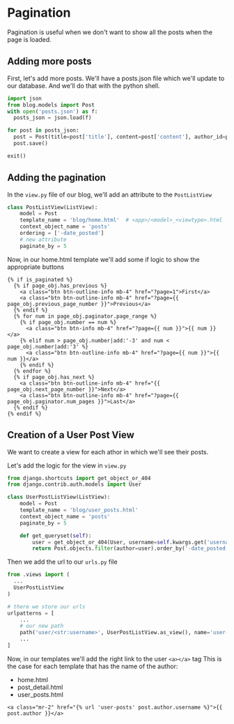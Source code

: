 # Pagination

Pagination is useful when we don't want to show all the posts when the page is loaded.

## Adding more posts

First, let's add more posts.
We'll have a posts.json file which we'll update to our database.
And we'll do that with the python shell.

```python shell
import json
from blog.models import Post
with open('posts.json') as f:
  posts_json = json.load(f)

for post in posts_json:
  post = Post(title=post['title'], content=post['content'], author_id=post['user_id'])
  post.save()

exit()
```

## Adding the pagination

In the `view.py` file of our blog, we'll add an attribute to the `PostListView`

```py
class PostListView(ListView):
    model = Post
    template_name = 'blog/home.html'  # <app>/<model>_<viewtype>.html
    context_object_name = 'posts'
    ordering = ['-date_posted']
    # new attribute
    paginate_by = 5
```

Now, in our home.html template we'll add some if logic to show the appropriate buttons

```django
{% if is_paginated %}
  {% if page_obj.has_previous %}
    <a class="btn btn-outline-info mb-4" href="?page=1">First</a>
    <a class="btn btn-outline-info mb-4" href="?page={{ page_obj.previous_page_number }}">Previous</a>
  {% endif %}
  {% for num in page_obj.paginator.page_range %}
    {% if page_obj.number == num %}
      <a class="btn btn-info mb-4" href="?page={{ num }}">{{ num }}</a>
    {% elif num > page_obj.number|add:'-3' and num < page_obj.number|add:'3' %}
      <a class="btn btn-outline-info mb-4" href="?page={{ num }}">{{ num }}</a>
    {% endif %}
  {% endfor %}
  {% if page_obj.has_next %}
    <a class="btn btn-outline-info mb-4" href="{{ page_obj.next_page_number }}">Next</a>
    <a class="btn btn-outline-info mb-4" href="?page={{ page_obj.paginator.num_pages }}">Last</a>
  {% endif %}
{% endif %}
```

## Creation of a User Post View

We want to create a view for each athor in which we'll see their posts.

Let's add the logic for the view in `view.py`

```py
from django.shortcuts import get_object_or_404
from django.contrib.auth.models import User

class UserPostListView(ListView):
    model = Post
    template_name = 'blog/user_posts.html'
    context_object_name = 'posts'
    paginate_by = 5

    def get_queryset(self):
        user = get_object_or_404(User, username=self.kwargs.get('username'))
        return Post.objects.filter(author=user).order_by('-date_posted')
```

Then we add the url to our `urls.py` file

```py
from .views import (
  ...
  UserPostListView
)

# there we store our urls
urlpatterns = [
    ...
    # our new path
    path('user/<str:username>', UserPostListView.as_view(), name='user-posts'),
    ...
]
```

Now, in our templates we'll add the right link to the user `<a></a>` tag
This is the case for each template that has the name of the author:

- home.html
- post_detail.html
- user_posts.html

```django
<a class="mr-2" href="{% url 'user-posts' post.author.username %}">{{ post.author }}</a>
```
